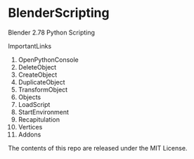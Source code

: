 # BlenderScripting
Blender 2.78 Python Scripting

ImportantLinks
1. OpenPythonConsole
2. DeleteObject
3. CreateObject
4. DuplicateObject
5. TransformObject
6. Objects
7. LoadScript
8. StartEnvironment
9. Recapitulation
10. Vertices
11. Addons

The contents of this repo are released under the MIT License.

